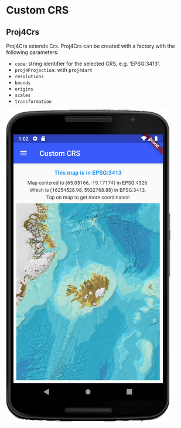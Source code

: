 # Custom CRS

## Proj4Crs

Proj4Crs extends Crs. Proj4Crs can be created with a factory with the following parameters:

- `code`: string identifier for the selected CRS, e.g. 'EPSG:3413'.
- `proj4Projection`: with `proj4dart`
- `resolutions`
- `bounds`
- `origins`
- `scales`
- `transformation`

![Custom CRS](./custom_crs.png)

